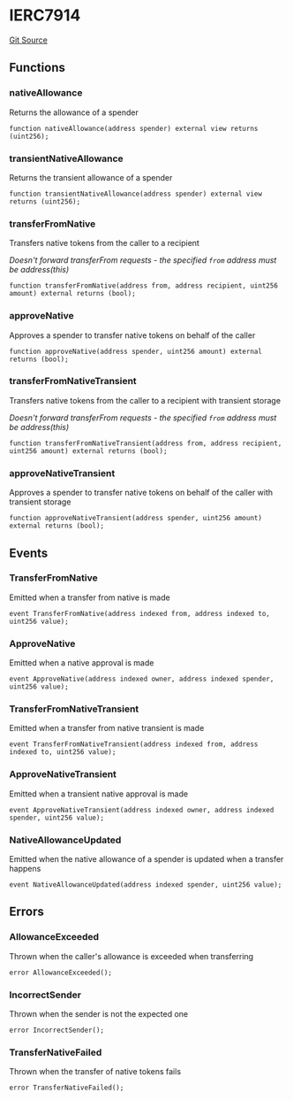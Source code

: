# IERC7914
[Git Source](https://github.com/Uniswap/minimal-delegation/blob/8189d62a80ed3ac2bd308849641dca52350f024a/src/interfaces/IERC7914.sol)


## Functions
### nativeAllowance

Returns the allowance of a spender


```solidity
function nativeAllowance(address spender) external view returns (uint256);
```

### transientNativeAllowance

Returns the transient allowance of a spender


```solidity
function transientNativeAllowance(address spender) external view returns (uint256);
```

### transferFromNative

Transfers native tokens from the caller to a recipient

*Doesn't forward transferFrom requests - the specified `from` address must be address(this)*


```solidity
function transferFromNative(address from, address recipient, uint256 amount) external returns (bool);
```

### approveNative

Approves a spender to transfer native tokens on behalf of the caller


```solidity
function approveNative(address spender, uint256 amount) external returns (bool);
```

### transferFromNativeTransient

Transfers native tokens from the caller to a recipient with transient storage

*Doesn't forward transferFrom requests - the specified `from` address must be address(this)*


```solidity
function transferFromNativeTransient(address from, address recipient, uint256 amount) external returns (bool);
```

### approveNativeTransient

Approves a spender to transfer native tokens on behalf of the caller with transient storage


```solidity
function approveNativeTransient(address spender, uint256 amount) external returns (bool);
```

## Events
### TransferFromNative
Emitted when a transfer from native is made


```solidity
event TransferFromNative(address indexed from, address indexed to, uint256 value);
```

### ApproveNative
Emitted when a native approval is made


```solidity
event ApproveNative(address indexed owner, address indexed spender, uint256 value);
```

### TransferFromNativeTransient
Emitted when a transfer from native transient is made


```solidity
event TransferFromNativeTransient(address indexed from, address indexed to, uint256 value);
```

### ApproveNativeTransient
Emitted when a transient native approval is made


```solidity
event ApproveNativeTransient(address indexed owner, address indexed spender, uint256 value);
```

### NativeAllowanceUpdated
Emitted when the native allowance of a spender is updated when a transfer happens


```solidity
event NativeAllowanceUpdated(address indexed spender, uint256 value);
```

## Errors
### AllowanceExceeded
Thrown when the caller's allowance is exceeded when transferring


```solidity
error AllowanceExceeded();
```

### IncorrectSender
Thrown when the sender is not the expected one


```solidity
error IncorrectSender();
```

### TransferNativeFailed
Thrown when the transfer of native tokens fails


```solidity
error TransferNativeFailed();
```

